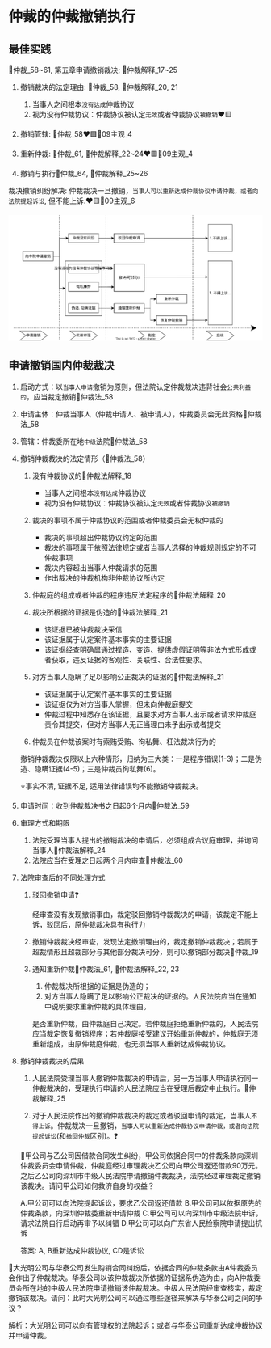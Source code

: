 # 仲裁的仲裁撤销执行


## 最佳实践


    
🚪仲裁_58~61, 第五章申请撤销裁决; 🚪仲裁解释_17~25
1. 撤销裁决的法定理由: 🚪仲裁_58, 🚪仲裁解释_20, 21
    1. 当事人之间根本`没有达成`仲裁协议
    2. 视为没有仲裁协议：仲裁协议被认定`无效`或者仲裁协议`被撤销`❤️🟨

2. 撤销管辖: 🚪仲裁_58❤️🟩🚪09主观_4
3. 重新仲裁: 🚪仲裁_61, 🚪仲裁解释_22~24❤️🟩🚪09主观_4
4. 撤销与执行🚪仲裁_64, 🚪仲裁解释_25~26


裁决撤销纠纷解决: 仲裁裁决一旦撤销，`当事人可以重新达成仲裁协议申请仲裁，或者向法院提起诉讼`, 但不能上诉.❤️🟨🚪09主观_6




![alt text](./3仲裁协议/仲裁撤销.svg)

## 申请撤销国内仲裁裁决

1. 启动方式：以`当事人申请`撤销为原则，但法院认定仲裁裁决违背社会`公共利益的`，应当裁定撤销🚪仲裁法_58
1. 申请主体：仲裁当事人（仲裁申请人、被申请人），仲裁委员会无此资格🚪仲裁法_58
2. 管辖：仲裁委所在地`中级`法院🚪仲裁法_58
3. 撤销仲裁裁决的法定情形（🚪仲裁法_58）

    1. 没有仲裁协议的🚪仲裁法解释_18
        - 当事人之间根本`没有达成`仲裁协议
        - 视为没有仲裁协议：仲裁协议被认定`无效`或者仲裁协议`被撤销`
    
    2. 裁决的事项不属于仲裁协议的范围或者仲裁委员会无权仲裁的

        - 裁决的事项超出仲裁协议约定的范围
        - 裁决的事项属于依照法律规定或者当事人选择的仲裁规则规定的不可仲裁事项
        - 裁决内容超出当事人仲裁请求的范围
        - 作出裁决的仲裁机构非仲裁协议所约定

    3. 仲裁庭的组成或者仲裁的程序违反法定程序的🚪仲裁法解释_20

    4. 裁决所根据的证据是伪造的🚪仲裁法解释_21
        - 该证据已被仲裁裁决采信
        - 该证据属于认定案件基本事实的主要证据
        - 该证据经查明确属通过捏造、变造、提供虚假证明等非法方式形成或者获取，违反证据的客观性、关联性、合法性要求。

    5. 对方当事人隐瞒了足以影响公正裁决的证据的🚪仲裁法解释_21
        - 该证据属于认定案件基本事实的主要证据
        - 该证据仅为对方当事人掌握，但未向仲裁庭提交
        - 仲裁过程中知悉存在该证据，且要求对方当事人出示或者请求仲裁庭责令其提交，但对方当事人无正当理由未予出示或者提交

    6. 仲裁员在仲裁该案时有索贿受贿、徇私舞、枉法裁决行为的

    撤销仲裁裁决仅限以上六种情形，归纳为三大类：一是程序错误(1-3)；二是伪造、隐瞒证据(4-5)；三是仲裁员徇私舞(6)。
    
    ⭐事实不清, 证据不足, 适用法律错误均不能撤销仲裁裁决。

4. 申请时间：收到仲裁裁决书之日起6个月内🚪仲裁法_59

5. 审理方式和期限
    
    1. 法院受理当事人提出的撤销裁决的申请后，必须组成合议庭审理，并询问当事人🚪仲裁法解释_24
    1. 法院应当在受理之日起两个月内审查🚪仲裁法_60

6. 法院审查后的不同处理方式

    1. 驳回撤销申请❓

        经审查没有发现撤销事由，裁定驳回撤销仲裁裁决的申请，该裁定不能上诉，驳回后，原仲裁裁决具有执行力
    
    2. 撤销仲裁裁决经审查，发现法定撤销理由的，裁定撤销仲裁裁决；若属于超裁情形且超裁部分与其他部分裁决可分，则可以撤销部分裁决🚪仲裁_19

    3. 通知重新仲裁🚪仲裁法_61, 🚪仲裁法解释_22, 23
        1. 仲裁裁决所根据的证据是伪造的；
        2. 对方当事人隐瞒了足以影响公正裁决的证据的。人民法院应当在通知中说明要求重新仲裁的具体理由。

        是否重新仲裁，由仲裁庭自己决定。若仲裁庭拒绝重新仲裁的，人民法院应当裁定恢复撤销程序；若仲裁庭接受建议开始重新仲裁的，仲裁庭无须重新组成，由原仲裁庭仲裁，也无须当事人重新达成仲裁协议。

7. 撤销仲裁裁决的后果
    
    1. 人民法院受理当事人撤销仲裁裁决的申请后，另一方当事人申请执行同一仲裁裁决的，受理执行申请的人民法院应当在受理后裁定中止执行。🚪仲裁解释_25


    1. 对于人民法院作出的撤销仲裁裁决的裁定或者驳回申请的裁定，当事人`不得上诉`。仲裁裁决一旦撤销，`当事人可以重新达成仲裁协议申请仲裁，或者向法院提起诉讼`(和`撤回仲裁`区别)。❓

    🚪甲公司与乙公司因借款合同发生纠纷，甲公司依据合同中的仲裁条款向深圳仲裁委员会申请仲裁，仲裁庭经过审理裁决乙公司向甲公司返还借款90万元。之后乙公司向深圳市中级人民法院申请撤销仲裁裁决，法院经过审理裁定撤销该裁决。请问甲公司如何救济自身的权益？

    A.甲公司可以向法院提起诉讼，要求乙公司返还借款
    B.甲公司可以依据原先的仲裁条款，向深圳仲裁委重新申请仲裁
    C.甲公司可以向深圳市中级法院申诉，请求法院自行启动再审予以纠错
    D.甲公司可以向广东省人民检察院申请提出抗诉

    答案: A, B重新达成仲裁协议, CD是诉讼

🍐大光明公司与华泰公司发生购销合同纠纷后，依据合同的仲裁条款由A仲裁委员会作出了仲裁裁决。华泰公司以该仲裁裁决所依据的证据系伪造为由，向A仲裁委员会所在地的中级人民法院申请撤销该仲裁裁决。中级人民法院经审查核实，裁定撤销该裁决。请问：此时大光明公司可以通过哪些途径来解决与华泰公司之间的争议？

解析：大光明公司可以向有管辖权的法院起诉；或者与华泰公司重新达成仲裁协议并申请仲裁。
